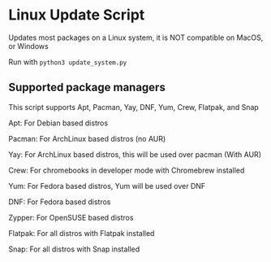# Linux Update Script

Updates most packages on a Linux system, it is NOT compatible on MacOS, or Windows  

Run with `python3 update_system.py`

## Supported package managers

This script supports Apt, Pacman, Yay, DNF, Yum, Crew, Flatpak, and Snap  

Apt: For Debian based distros

Pacman: For ArchLinux based distros (no AUR)

Yay: For ArchLinux based distros, this will be used over pacman (With AUR)

Crew: For chromebooks in developer mode with Chromebrew installed

Yum: For Fedora based distros, Yum will be used over DNF

DNF: For Fedora based distros

Zypper: For OpenSUSE based distros

Flatpak: For all distros with Flatpak installed

Snap: For all distros with Snap installed
